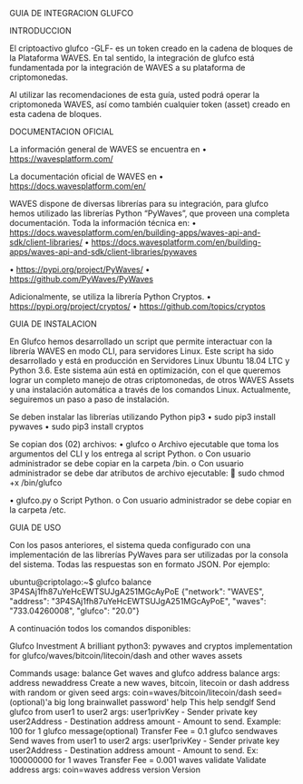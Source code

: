 GUIA DE INTEGRACION GLUFCO


INTRODUCCION

El criptoactivo glufco -GLF- es un token creado en la cadena de bloques de la Plataforma WAVES. En tal sentido, la integración de glufco está fundamentada por la integración de WAVES a su plataforma de criptomonedas.

Al utilizar las recomendaciones de esta guía, usted podrá operar la criptomoneda WAVES, así como también cualquier token (asset) creado en esta cadena de bloques.


DOCUMENTACION OFICIAL

La información general de WAVES se encuentra en 
•	https://wavesplatform.com/

La documentación oficial de WAVES en 
•	https://docs.wavesplatform.com/en/

WAVES dispone de diversas librerías para su integración, para glufco hemos utilizado las librerías Python “PyWaves”, que proveen una completa documentación. Toda la información técnica en:
•	https://docs.wavesplatform.com/en/building-apps/waves-api-and-sdk/client-libraries/
•	https://docs.wavesplatform.com/en/building-apps/waves-api-and-sdk/client-libraries/pywaves

•	https://pypi.org/project/PyWaves/
•	https://github.com/PyWaves/PyWaves

Adicionalmente, se utiliza la librería Python Cryptos.
•	https://pypi.org/project/cryptos/
•	https://github.com/topics/cryptos


GUIA DE INSTALACION

En Glufco hemos desarrollado un script que permite interactuar con la librería WAVES en modo CLI, para servidores Linux. Este script ha sido desarrollado y está en producción en Servidores Linux Ubuntu 18.04 LTC y Python 3.6.
Este sistema aún está en optimización, con el que queremos lograr un completo manejo de otras criptomonedas, de otros WAVES Assets y una instalación automática a través de los comandos Linux. Actualmente, seguiremos un paso a paso de instalación.

Se deben instalar las librerías utilizando Python pip3
•	sudo pip3 install pywaves
•	sudo pip3 install cryptos

Se copian dos (02) archivos:
•	glufco
o	Archivo ejecutable que toma los argumentos del CLI y los entrega al script Python.
o	Con usuario administrador se debe copiar en la carpeta /bin.
o	Con usuario administrador se debe dar atributos de archivo ejecutable: 
	sudo chmod +x /bin/glufco

•	glufco.py
o	Script Python.
o	Con usuario administrador se debe copiar en la carpeta /etc.


GUIA DE USO

Con los pasos anteriores, el sistema queda configurado con una implementación de las librerías PyWaves para ser utilizadas por la consola del sistema. Todas las respuestas son en formato JSON. Por ejemplo:

ubuntu@criptolago:~$ glufco balance 3P4SAj1fh87uYeHcEWTSUJgA251MGcAyPoE
{"network": "WAVES", "address": "3P4SAj1fh87uYeHcEWTSUJgA251MGcAyPoE", "waves": "733.04260008", "glufco": "20.0"}



A continuación todos los comandos disponibles:
 
Glufco Investment
A brilliant python3: pywaves and cryptos implementation for
glufco/waves/bitcoin/litecoin/dash and other waves assets

Commands usage:
balance      Get waves and glufco address balance
             args: address
newaddress   Create a new waves, bitcoin, litecoin or dash address
             with random or given seed
             args: coin=waves/bitcoin/litecoin/dash
                   seed=(optional)'a big long brainwallet password'
help         This help
sendglf      Send glufco from user1 to user2
             args: user1privKey - Sender private key
                   user2Address - Destination address
                   amount - Amount to send. Example: 100 for 1 glufco
                   message(optional)
             Transfer Fee = 0.1 glufco
sendwaves    Send waves from user1 to user2
             args: user1privKey - Sender private key
                   user2Address - Destination address
                   amount - Amount to send. Ex: 100000000 for 1 waves
             Transfer Fee = 0.001 waves
validate     Validate address
             args: coin=waves
                   address
version      Version





